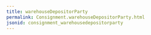 ```yaml
---
title: warehouseDepositorParty
permalink: Consignment.warehouseDepositorParty.html
jsonid: consignment_warehousedepositorparty
---
```

